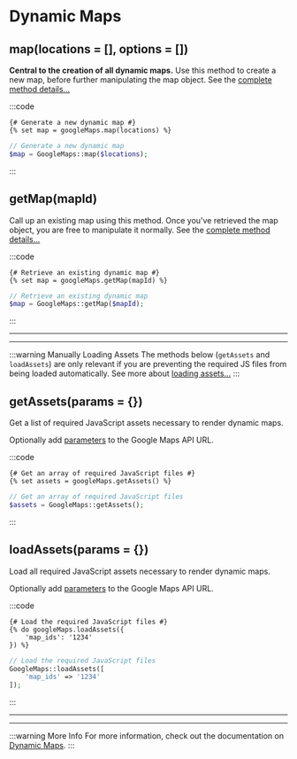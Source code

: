 # Dynamic Maps

## map(locations = [], options = [])

**Central to the creation of all dynamic maps.** Use this method to create a new map, before further manipulating the map object. See the [complete method details...](/dynamic-maps/map-management/#map-locations-options)

:::code
```twig
{# Generate a new dynamic map #}
{% set map = googleMaps.map(locations) %}
```
```php
// Generate a new dynamic map
$map = GoogleMaps::map($locations);
```
:::

## getMap(mapId)

Call up an existing map using this method. Once you've retrieved the map object, you are free to manipulate it normally. See the [complete method details...](/dynamic-maps/map-management/#getmap-mapid)

:::code
```twig
{# Retrieve an existing dynamic map #}
{% set map = googleMaps.getMap(mapId) %}
```
```php
// Retrieve an existing dynamic map
$map = GoogleMaps::getMap($mapId);
```
:::

---
---

:::warning Manually Loading Assets
The methods below (`getAssets` and `loadAssets`) are only relevant if you are preventing the required JS files from being loaded automatically. See more about [loading assets...](/guides/required-js-assets/)
:::

## getAssets(params = {})

Get a list of required JavaScript assets necessary to render dynamic maps.

Optionally add [parameters](https://developers.google.com/maps/documentation/javascript/url-params) to the Google Maps API URL.

:::code
```twig
{# Get an array of required JavaScript files #}
{% set assets = googleMaps.getAssets() %}
```
```php
// Get an array of required JavaScript files
$assets = GoogleMaps::getAssets();
```
:::

## loadAssets(params = {})

Load all required JavaScript assets necessary to render dynamic maps.

Optionally add [parameters](https://developers.google.com/maps/documentation/javascript/url-params) to the Google Maps API URL. 

:::code
```twig
{# Load the required JavaScript files #}
{% do googleMaps.loadAssets({
    'map_ids': '1234'
}) %}
```
```php
// Load the required JavaScript files
GoogleMaps::loadAssets([
    'map_ids' => '1234'
]);
```
:::

---
---

:::warning More Info
For more information, check out the documentation on [Dynamic Maps](/dynamic-maps/).
:::

